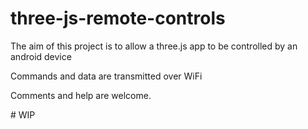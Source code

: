 # three-js-remote-controls

The aim of this project is to allow a three.js app to be controlled by an android device

Commands and data are transmitted over WiFi

Comments and help are welcome.

# WIP